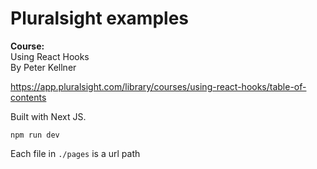# Pluralsight examples

**Course:**  
Using React Hooks  
By Peter Kellner

https://app.pluralsight.com/library/courses/using-react-hooks/table-of-contents

Built with Next JS.

`npm run dev`  

Each file in `./pages` is a url path